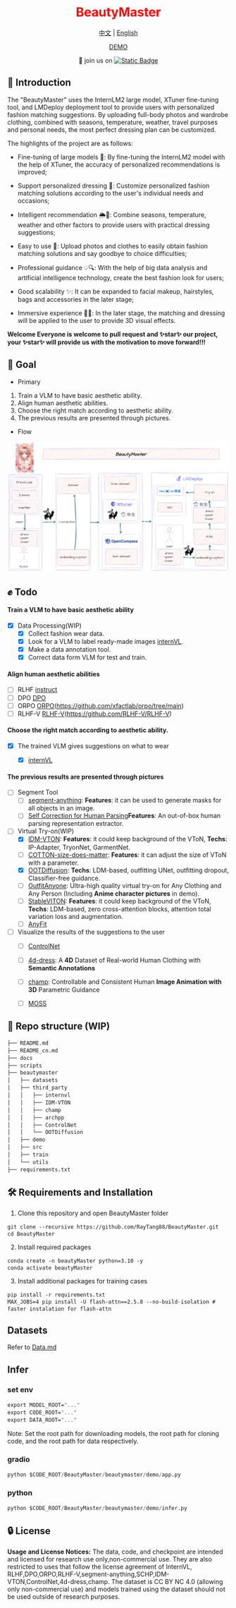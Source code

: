 <div align="center">

  <h1 style="color: #FF0000;"> BeautyMaster</h1>
  
  [中文](README.md) | [English](README_en.md)

  [DEMO](https://openxlab.org.cn/apps/detail/raytang88/BeautyMaster-OpenXLab)

  👋 join us on [![Static Badge](https://img.shields.io/badge/-grey?style=social&logo=wechat&label=WeChat)](./assets/wechat.jpg)
</div>

## 📘 Introduction
The "BeautyMaster" uses the InternLM2 large model, XTuner fine-tuning tool, and LMDeploy deployment tool to provide users with personalized fashion matching suggestions. By uploading full-body photos and wardrobe clothing, combined with seasons, temperature, weather, travel purposes and personal needs, the most perfect dressing plan can be customized.

The highlights of the project are as follows:

- Fine-tuning of large models 🔧: By fine-tuning the InternLM2 model with the help of XTuner, the accuracy of personalized recommendations is improved;

- Support personalized dressing 👗: Customize personalized fashion matching solutions according to the user's individual needs and occasions;

- Intelligent recommendation 🌦️📅: Combine seasons, temperature, weather and other factors to provide users with practical dressing suggestions;

- Easy to use 📸: Upload photos and clothes to easily obtain fashion matching solutions and say goodbye to choice difficulties;

- Professional guidance 💡🔍: With the help of big data analysis and artificial intelligence technology, create the best fashion look for users;

- Good scalability ✨: It can be expanded to facial makeup, hairstyles, bags and accessories in the later stage;

- Immersive experience 🎨🌟: In the later stage, the matching and dressing will be applied to the user to provide 3D visual effects.

**Welcome Everyone is welcome to pull request and ✨star✨ our project, your ✨star✨ will provide us with the motivation to move forward!!!**


## 💪 Goal

- Primary
1. Train a VLM to have basic aesthetic ability.
2. Align human aesthetic abilities.
3. Choose the right match according to aesthetic ability.
4. The previous results are presented through pictures.

- Flow

<p align="center">
    <img src="./assets/BeautyMaster_en.png" alt="alt text">
</p>



## ✊ Todo

#### Train a VLM to have basic aesthetic ability
- [x] Data Processing(WIP)
  - [x] Collect fashion wear data.
  - [x] Look for a VLM to label ready-made images [internVL](https://internvl.opengvlab.com/).
  - [x] Make a data annotation tool.
  - [x] Correct data form VLM for test and train.

#### Align human aesthetic abilities

- [ ] RLHF [instruct](https://arxiv.org/pdf/2203.02155.pdf)
- [ ] DPO [DPO](https://arxiv.org/abs/2305.18290)
- [ ] ORPO [ORPO](https://arxiv.org/abs/2403.07691)(https://github.com/xfactlab/orpo/tree/main)
- [ ] RLHF-V [RLHF-V](https://arxiv.org/abs/2312.00849)(https://github.com/RLHF-V/RLHF-V)

#### Choose the right match according to aesthetic ability.
- [x] The trained VLM gives suggestions on what to wear
  - [x] [internVL](https://internvl.opengvlab.com/)


#### The previous results are presented through pictures

- [ ] Segment Tool
  - [ ] [segment-anything](https://github.com/facebookresearch/segment-anything): **Features**: it can be used to generate masks for all objects in an image.
  - [ ] [Self Correction for Human Parsing](https://github.com/TannedCung/SCHP)**Features**: An out-of-box human parsing representation extractor.
- [ ] Virtual Try-on(WIP)
  - [x] [IDM-VTON](https://github.com/yisol/IDM-VTON): **Features**: it could keep background of the VToN, **Techs**: IP-Adapter, TryonNet, GarmentNet.
  - [ ] [COTTON-size-does-matter](https://github.com/cotton6/COTTON-size-does-matter): **Features**: it can adjust the size of VToN with a parameter.
  - [x] [OOTDiffusion](https://github.com/levihsu/OOTDiffusion): **Techs**: LDM-based, outfitting UNet, outfitting dropout, Classifier-free guidance.
  - [ ] [OutfitAnyone](https://github.com/HumanAIGC/OutfitAnyone): Ultra-high quality virtual try-on for Any Clothing and Any Person (Including **Anime character pictures** in demo).
  - [ ] [StableVITON](https://github.com/rlawjdghek/StableVITON): **Features**: it could keep background of the VToN, **Techs**: LDM-based, zero cross-attention blocks, attention total variation loss and augmentation.
  - [ ] [AnyFit](https://colorful-liyu.github.io/anyfit-page/)

- [ ] Visualize the results of the suggestions to the user
  - [ ] [ControlNet](https://github.com/lllyasviel/ControlNet)
  - [ ] [4d-dress](https://github.com/eth-ait/4d-dress): A **4D** Dataset of Real-world Human Clothing with **Semantic Annotations**
  - [ ] [champ](https://github.com/fudan-generative-vision/champ): Controllable and Consistent Human **Image Animation with 3D** Parametric Guidance
  - [ ] [MOSS](https://github.com/3DHumanRehab/MOSS)


## 📂 Repo structure (WIP)

```Bash
├── README.md
├── README_cn.md
├── docs
├── scripts
├── beautymaster
│   ├── datasets
│   ├── third_party
│   │   ├── internvl
│   │   ├── IDM-VTON                     
│   │   ├── champ
│   │   ├── archpp
│   │   ├── ControlNet
│   │   └── OOTDiffusion
│   ├── demo
│   ├── src
│   ├── train     
│   └── utils
├── requirements.txt
```

## 🛠️ Requirements and Installation

1. Clone this repository and open BeautyMaster folder
```
git clone --recursive https://github.com/RayTang88/BeautyMaster.git
cd BeautyMaster
```
2. Install required packages
```
conda create -n beautyMaster python=3.10 -y
conda activate beautyMaster

```
3. Install additional packages for training cases
```
pip install -r requirements.txt
MAX_JOBS=4 pip install -U flash-attn==2.5.8 --no-build-isolation # faster instalation for flash-attn
```


## Datasets
Refer to [Data.md](docs/Data.md)


## Infer
### set env
```cmd
export MODEL_ROOT="..."
export CODE_ROOT="..."
export DATA_ROOT="..."
```

Note: Set the root path for downloading models, the root path for cloning code, and the root path for data respectively.

### gradio
```Python
python $CODE_ROOT/BeautyMaster/beautymaster/demo/app.py
```

### python
```Python
python $CODE_ROOT/BeautyMaster/beautymaster/demo/infer.py
```


## 🔒 License
**Usage and License Notices:** The data, code, and checkpoint are intended and licensed for research use only,non-commercial use. They are also restricted to uses that follow the license agreement of InternVL, RLHF,DPO,ORPO,RLHF-V,segment-anything,SCHP,IDM-VTON,ControlNet,4d-dress,champ. The dataset is CC BY NC 4.0 (allowing only non-commercial use) and models trained using the dataset should not be used outside of research purposes.

